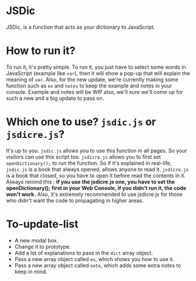 # JSDic
JSDic, is a function that acts as your dictionary to JavaScript. 

# How to run it?
To run it, it's pretty simple. To run it, you just have to select some words in JavaScript (example like `var`), then it will show a pop-up that will explain the meaning of `var`. Also, for the new update, we're currently making some function such as `ex` and `notes` to keep the example and notes in your console. Example and notes will be WIP also, we'll sure we'll come up for such a new and a big update to pass on.

# Which one to use? `jsdic.js` or `jsdicre.js`?
It's up to you. `jsdic.js` allows you to use this function in all pages. So your visitors can use this script too. `jsdicre.js` allows you to first set `openDictionary();` to run the function. So if it's explained in real-life, `jsdic.js` is a book that always opened, allows anyone to read it. `jsdicre.js` is a book that closed, so you have to open it before read the contents in it. Always remind this : **if you use the jsdicre.js one, you have to set the openDictionary(); first in your Web Console, if you didn't run it, the code won't work.** Also, it's extremely recommended to use jsdicre.js for those who didn't want the code to propagating in higher areas.

# To-update-list

* A new modal box.
* Change it to prototype.
* Add a lot of explanations to pass in the `dict` array object.
* Pass a new array object called `ex`, which shows you how to use it. 
* Pass a new array object called `note`, which adds some extra notes to keep in mind.
